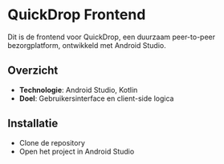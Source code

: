 # QuickDrop Frontend

Dit is de frontend voor QuickDrop, een duurzaam peer-to-peer bezorgplatform, ontwikkeld met Android Studio.

## Overzicht

- **Technologie**: Android Studio, Kotlin
- **Doel**: Gebruikersinterface en client-side logica

## Installatie

- Clone de repository
- Open het project in Android Studio
